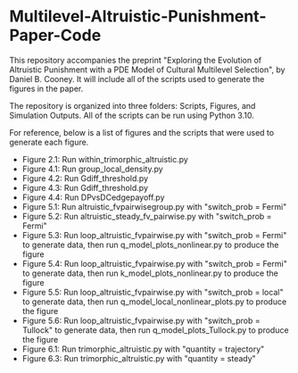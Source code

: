 # Multilevel-Altruistic-Punishment-Paper-Code

This repository accompanies the preprint "Exploring the Evolution of Altruistic Punishment with a PDE Model of Cultural Multilevel Selection", by Daniel B. Cooney. It will include all of the scripts used to generate the figures in the paper.

The repository is organized into three folders: Scripts, Figures, and Simulation Outputs. All of the scripts can be run using Python 3.10.

For reference, below is a list of figures and the scripts that were used to generate each figure.

- Figure 2.1: Run within_trimorphic_altruistic.py
- Figure 4.1: Run group_local_density.py
- Figure 4.2: Run Gdiff_threshold.py
- Figure 4.3: Run Gdiff_threshold.py
- Figure 4.4: Run DPvsDCedgepayoff.py
- Figure 5.1: Run altruistic_fvpairwisegroup.py with "switch_prob = Fermi"
- Figure 5.2: Run altruistic_steady_fv_pairwise.py with "switch_prob = Fermi"
- Figure 5.3: Run loop_altruistic_fvpairwise.py with "switch_prob = Fermi" to generate data, then run q_model_plots_nonlinear.py to produce the figure
- Figure 5.4: Run loop_altruistic_fvpairwise.py with "switch_prob = Fermi" to generate data, then run k_model_plots_nonlinear.py to produce the figure
- Figure 5.5: Run loop_altruistic_fvpairwise.py with "switch_prob = local" to generate data, then run q_model_local_nonlinear_plots.py to produce the figure
- Figure 5.6: Run loop_altruistic_fvpairwise.py with "switch_prob = Tullock" to generate data, then run q_model_plots_Tullock.py to produce the figure
- Figure 6.1: Run trimorphic_altruistic.py with "quantity = trajectory"
- Figure 6.3: Run trimorphic_altruistic.py with "quantity = steady"
